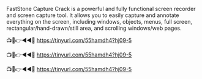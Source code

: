 FastStone Capture Crack is a powerful and fully functional screen recorder and screen capture tool. It allows you to easily capture and annotate everything on the screen, including windows, objects, menus, full screen, rectangular/hand-drawn/still area, and scrolling windows/web pages.

📺📱👉◄◄🔴 https://tinyurl.com/55hamdh4?hj09-5

📺📱👉◄◄🔴 https://tinyurl.com/55hamdh4?hj09-5

📺📱👉◄◄🔴 https://tinyurl.com/55hamdh4?hj09-5
